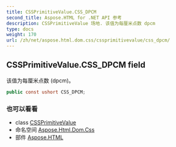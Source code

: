 ```yaml
---
title: CSSPrimitiveValue.CSS_DPCM
second_title: Aspose.HTML for .NET API 参考
description: CSSPrimitiveValue 场地. 该值为每厘米点数 dpcm
type: docs
weight: 170
url: /zh/net/aspose.html.dom.css/cssprimitivevalue/css_dpcm/
---
```

## CSSPrimitiveValue.CSS_DPCM field

该值为每厘米点数 (dpcm)。

```csharp
public const ushort CSS_DPCM;
```

### 也可以看看

* class [CSSPrimitiveValue](../)
* 命名空间 [Aspose.Html.Dom.Css](../../cssprimitivevalue/)
* 部件 [Aspose.HTML](../../../)


